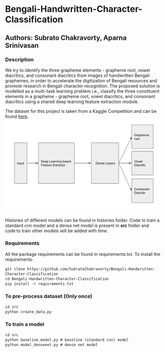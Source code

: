 # Bengali-Handwritten-Character-Classification
## Authors: Subrato Chakravorty, Aparna Srinivasan

### Description 
We try to identify the three grapheme elements - grapheme root, vowel diacritics, and consonant diacritics from images of handwritten Bengali graphemes, in order to accelerate the digitization of Bengali resources and promote research in Bengali character recognition. The proposed solution is modelled as a multi-task learning problem i.e., classify the three constituent elements in a grapheme - grapheme root, vowel diacritics, and consonant diacritics using a shared deep learning feature extraction module.

The dataset for this project is taken from a Kaggle Competition and can be found [here](https://www.kaggle.com/c/bengaliai-cv19/data). 
![GitHub Logo](/figures/standardarch.png)

Histories of different models can be found in histories folder. Code to train a standard cnn model and a dense net model is present in __src__ folder and code to train other models will be added with time.

### Requirements
All the package requirements can be found in requirements.txt. To install the requirements:
```
git clone https://github.com/SubratoChakravorty/Bengali-Handwritten-Character-Classification
cd Bengali-Handwritten-Character-Classification
pip install -r requirements.txt
```


### To pre-process dataset (Only once)
```
cd src
python create_data.py
```

### To train a model
```
cd src 
python baseline_model.py # baseline (standard cnn) model
python model_densenet.py # dense net model

```


